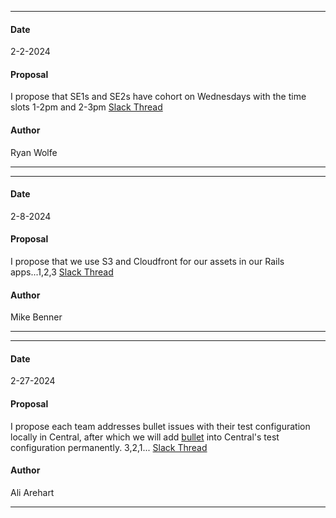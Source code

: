 ***
#### Date
2-2-2024
#### Proposal
I propose that SE1s and SE2s have cohort on Wednesdays with the time slots 1-2pm and 2-3pm
[Slack Thread](https://flipswitch.slack.com/archives/C02GC9LSTFT/p1706914882762799?thread_ts=1706913980.476839&cid=C02GC9LSTFT)
#### Author
Ryan Wolfe
***

***
#### Date
2-8-2024
#### Proposal
I propose that we use S3 and Cloudfront for our assets in our Rails apps...1,2,3
[Slack Thread](https://flipswitch.slack.com/archives/C02GC9LSTFT/p1707414065483229)
#### Author
Mike Benner
***

***
#### Date
2-27-2024
#### Proposal
I propose each team addresses bullet issues with their test configuration locally in Central, after which we will add [bullet](https://github.com/flyerhzm/bullet) into Central's test configuration permanently.
3,2,1...
[Slack Thread](https://flipswitch.slack.com/archives/C02GC9LSTFT/p1709059115059399)
#### Author
Ali Arehart
***

